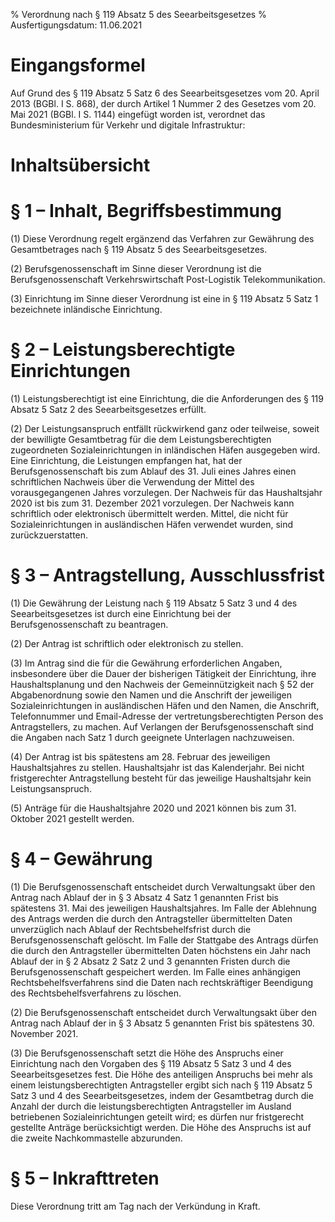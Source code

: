% Verordnung nach § 119 Absatz 5 des Seearbeitsgesetzes
% Ausfertigungsdatum: 11.06.2021
 
# Eingangsformel

Auf Grund des § 119 Absatz 5 Satz 6 des Seearbeitsgesetzes vom 20. April 2013 (BGBl. I S. 868), der durch Artikel 1 Nummer 2 des Gesetzes vom 20. Mai 2021 (BGBl. I S. 1144) eingefügt worden ist, verordnet das Bundesministerium für Verkehr und digitale Infrastruktur:

# Inhaltsübersicht

# § 1 – Inhalt, Begriffsbestimmung

(1) Diese Verordnung regelt ergänzend das Verfahren zur Gewährung des Gesamtbetrages nach § 119 Absatz 5 des Seearbeitsgesetzes.

(2) Berufsgenossenschaft im Sinne dieser Verordnung ist die Berufsgenossenschaft Verkehrswirtschaft Post-Logistik Telekommunikation.

(3) Einrichtung im Sinne dieser Verordnung ist eine in § 119 Absatz 5 Satz 1 bezeichnete inländische Einrichtung.

# § 2 – Leistungsberechtigte Einrichtungen

(1) Leistungsberechtigt ist eine Einrichtung, die die Anforderungen des § 119 Absatz 5 Satz 2 des Seearbeitsgesetzes erfüllt.

(2) Der Leistungsanspruch entfällt rückwirkend ganz oder teilweise, soweit der bewilligte Gesamtbetrag für die dem Leistungsberechtigten zugeordneten Sozialeinrichtungen in inländischen Häfen ausgegeben wird. Eine Einrichtung, die Leistungen empfangen hat, hat der Berufsgenossenschaft bis zum Ablauf des 31. Juli eines Jahres einen schriftlichen Nachweis über die Verwendung der Mittel des vorausgegangenen Jahres vorzulegen. Der Nachweis für das Haushaltsjahr 2020 ist bis zum 31. Dezember 2021 vorzulegen. Der Nachweis kann schriftlich oder elektronisch übermittelt werden. Mittel, die nicht für Sozialeinrichtungen in ausländischen Häfen verwendet wurden, sind zurückzuerstatten.

# § 3 – Antragstellung, Ausschlussfrist

(1) Die Gewährung der Leistung nach § 119 Absatz 5 Satz 3 und 4 des Seearbeitsgesetzes ist durch eine Einrichtung bei der Berufsgenossenschaft zu beantragen.

(2) Der Antrag ist schriftlich oder elektronisch zu stellen.

(3) Im Antrag sind die für die Gewährung erforderlichen Angaben, insbesondere über die Dauer der bisherigen Tätigkeit der Einrichtung, ihre Haushaltsplanung und den Nachweis der Gemeinnützigkeit nach § 52 der Abgabenordnung sowie den Namen und die Anschrift der jeweiligen Sozialeinrichtungen in ausländischen Häfen und den Namen, die Anschrift, Telefonnummer und Email-Adresse der vertretungsberechtigten Person des Antragstellers, zu machen. Auf Verlangen der Berufsgenossenschaft sind die Angaben nach Satz 1 durch geeignete Unterlagen nachzuweisen.

(4) Der Antrag ist bis spätestens am 28. Februar des jeweiligen Haushaltsjahres zu stellen. Haushaltsjahr ist das Kalenderjahr. Bei nicht fristgerechter Antragstellung besteht für das jeweilige Haushaltsjahr kein Leistungsanspruch.

(5) Anträge für die Haushaltsjahre 2020 und 2021 können bis zum 31. Oktober 2021 gestellt werden.

# § 4 – Gewährung

(1) Die Berufsgenossenschaft entscheidet durch Verwaltungsakt über den Antrag nach Ablauf der in § 3 Absatz 4 Satz 1 genannten Frist bis spätestens 31. Mai des jeweiligen Haushaltsjahres. Im Falle der Ablehnung des Antrags werden die durch den Antragsteller übermittelten Daten unverzüglich nach Ablauf der Rechtsbehelfsfrist durch die Berufsgenossenschaft gelöscht. Im Falle der Stattgabe des Antrags dürfen die durch den Antragsteller übermittelten Daten höchstens ein Jahr nach Ablauf der in § 2 Absatz 2 Satz 2 und 3 genannten Fristen durch die Berufsgenossenschaft gespeichert werden. Im Falle eines anhängigen Rechtsbehelfsverfahrens sind die Daten nach rechtskräftiger Beendigung des Rechtsbehelfsverfahrens zu löschen.

(2) Die Berufsgenossenschaft entscheidet durch Verwaltungsakt über den Antrag nach Ablauf der in § 3 Absatz 5 genannten Frist bis spätestens 30. November 2021.

(3) Die Berufsgenossenschaft setzt die Höhe des Anspruchs einer Einrichtung nach den Vorgaben des § 119 Absatz 5 Satz 3 und 4 des Seearbeitsgesetzes fest. Die Höhe des anteiligen Anspruchs bei mehr als einem leistungsberechtigten Antragsteller ergibt sich nach § 119 Absatz 5 Satz 3 und 4 des Seearbeitsgesetzes, indem der Gesamtbetrag durch die Anzahl der durch die leistungsberechtigten Antragsteller im Ausland betriebenen Sozialeinrichtungen geteilt wird; es dürfen nur fristgerecht gestellte Anträge berücksichtigt werden. Die Höhe des Anspruchs ist auf die zweite Nachkommastelle abzurunden.

# § 5 – Inkrafttreten

Diese Verordnung tritt am Tag nach der Verkündung in Kraft.
